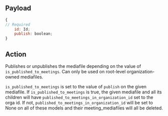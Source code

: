 ## Payload
```js
{
// Required
    id: Id;
    publish: boolean;
}
```

## Action
Publishes or unpublishes the mediafile depending on the value of `is_published_to_meetings`.
Can only be used on root-level organization-owned mediafiles.

`is_published_to_meetings` is set to the value of `publish` on the given mediafile.
If `is_published_to_meetings` is true, the given mediafile and all its children will have `published_to_meetings_in_organization_id` set to the orga id. If not, `published_to_meetings_in_organization_id` will be set to None on all of these models and their meeting_mediafiles will all be deleted.
